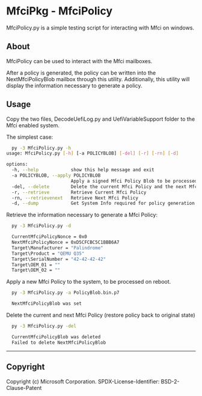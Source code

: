 # MfciPkg - MfciPolicy

MfciPolicy.py is a simple testing script for interacting with Mfci on windows.

## About

MfciPolicy can be used to interact with the Mfci mailboxes.

After a policy is generated, the policy can be written into the NextMfciPolicyBlob mailbox
through this utility. Additionally, this utility will display the information necessary
to generate a policy.

## Usage

Copy the two files, DecodeUefiLog.py and UefiVariableSupport folder to the Mfci enabled
system.

The simplest case:

```.sh
  py -3 MfciPolicy.py -h
usage: MfciPolicy.py [-h] [-a POLICYBLOB] [-del] [-r] [-rn] [-d]

options:
  -h, --help            show this help message and exit
  -a POLICYBLOB, --apply POLICYBLOB
                        Apply a signed Mfci Policy Blob to be processed on next reboot
  -del, --delete        Delete the current Mfci Policy and the next Mfci Policy
  -r, --retrieve        Retrieve Current Mfci Policy
  -rn, --retrievenext   Retrieve Next Mfci Policy
  -d, --dump            Get System Info required for policy generation
```

Retrieve the information necessary to generate a Mfci Policy:

```.sh
  py -3 MfciPolicy.py -d

  CurrentMfciPolicyNonce = 0x0
  NextMfciPolicyNonce = 0xD5CFCBC5C1BBB6A7
  Target\Manufacturer = "Palindrome"
  Target\Product = "QEMU Q35"
  Target\SerialNumber = "42-42-42-42"
  Target\OEM_01 = ""
  Target\OEM_02 = ""
```

Apply a new Mfci Policy to the system, to be processed on reboot.

```.sh
  py -3 MfciPolicy.py -a PolicyBlob.bin.p7

  NextMfciPolicyBlob was set
```

Delete the current and next Mfci Policy (restore policy back to original state)

```.sh
  py -3 MfciPolicy.py -del

  CurrentMfciPolicyBlob was deleted
  Failed to delete NextMfciPolicyBlob
```

---

## Copyright

Copyright (c) Microsoft Corporation.
SPDX-License-Identifier: BSD-2-Clause-Patent
